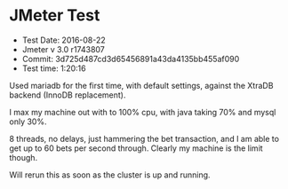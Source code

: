 # JMeter Test

* Test Date: 2016-08-22
* Jmeter v 3.0 r1743807
* Commit: 3d725d487cd3d65456891a43da4135bb455af090
* Test time: 1:20:16

Used mariadb for the first time, with default settings, against the XtraDB backend (InnoDB replacement).

I max my machine out with to 100% cpu, with java taking 70% and mysql only 30%. 

8 threads, no delays, just hammering the bet transaction, and I am able to get up to 60 bets per second through. Clearly my machine is the limit though.

Will rerun this as soon as the cluster is up and running.
